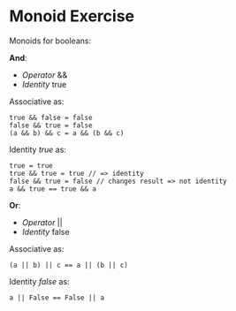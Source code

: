 # Monoid Exercise

Monoids for booleans:

**And**:

- *Operator* && 
- *Identity* true

Associative as:

```$xslt
true && false = false
false && true = false
(a && b) && c = a && (b && c) 
```

Identity *true* as:

```$xslt
true = true 
true && true = true // => identity
false && true = false // changes result => not identity
a && true == true && a
```

**Or**:

- *Operator* ||
- *Identity* false

Associative as:

```$xslt
(a || b) || c == a || (b || c)
```

Identity *false* as:
```$xslt
a || False == False || a
```